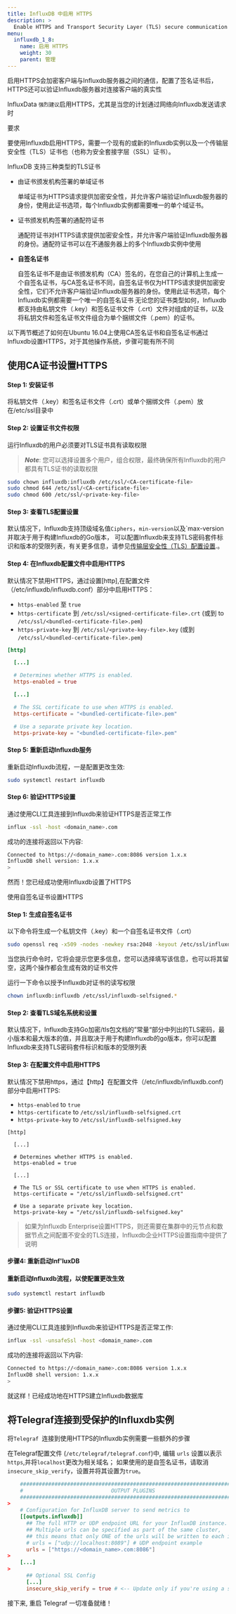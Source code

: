 ```yaml
---
title: InfluxDB 中启用 HTTPS
description: >
  Enable HTTPS and Transport Security Layer (TLS) secure communication between clients and your InfluxDB servers.
menu:
  influxdb_1_8:
    name: 启用 HTTPS
    weight: 30
    parent: 管理
---
```


启用HTTPS会加密客户端与Influxdb服务器之间的通信，配置了签名证书后，HTTPS还可以验证Influxdb服务器对连接客户端的真实性

InfluxData `强烈建议`启用HTTPS，尤其是当您的计划通过网络向Influxdb发送请求时

要求

要使用Influxdb启用HTTPS，需要一个现有的或新的Influxdb实例以及一个传输层安全性（TLS）证书也（也称为安全套接字层（SSL）证书）。

InfluxDB 支持三种类型的TLS证书

* 由证书颁发机构签署的单域证书

    单域证书为HTTPS请求提供加密安全性，并允许客户端验证Influxdb服务器的身份，使用此证书选项，每个Influxdb实例都需要唯一的单个域证书。
    
* 证书颁发机构签署的通配符证书

    通配符证书对HTTPS请求提供加密安全性，并允许客户端验证Influxdb服务器的身份。通配符证书可以在不通服务器上的多个Influxdb实例中使用
    
* **自签名证书**

    自签名证书不是由证书颁发机构（CA）签名的，在您自己的计算机上生成一个自签名证书，与CA签名证书不同，自签名证书仅为HTTPS请求提供加密安全性，它们不允许客户端验证Influxdb服务器的身份。使用此证书选项，每个Influxdb实例都需要一个唯一的自签名证书
    无论您的证书类型如何，Influxdb都支持由私钥文件（.key）和签名证书文件（.crt）文件对组成的证书，以及将私钥文件和签名证书文件组合为单个捆绑文件（.pem）的证书。

以下两节概述了如何在Ubuntu 16.04上使用CA签名证书和自签名证书通过Influxdb设置HTTPS，对于其他操作系统，步骤可能有所不同

## 使用CA证书设置HTTPS

#### Step 1: 安装证书

将私钥文件（.key）和签名证书文件（.crt）或单个捆绑文件（.pem）放在/etc/ssl目录中

#### Step 2: 设置证书文件权限

运行Influxdb的用户必须要对TLS证书具有读取权限

>***Note***: 您可以选择设置多个用户，组合权限，最终确保所有Influxdb的用户都具有TLS证书的读取权限

```bash
sudo chown influxdb:influxdb /etc/ssl/<CA-certificate-file>
sudo chmod 644 /etc/ssl/<CA-certificate-file>
sudo chmod 600 /etc/ssl/<private-key-file>
```

#### Step 3: 查看TLS配置设置

默认情况下，Influxdb支持顶级域名值`Ciphers`，`min-version`以及`max-version并取决于用于构建Influxdb的Go版本，
可以配置Influxdb来支持TLS密码套件标识和版本的受限列表，有关更多信息，请参见[传输层安全性（TLS）配置设置](/influxdb/v1.8/administration/config#transport-layer-security-tls-settings).。

#### Step 4: 在Influxdb配置文件中启用HTTPS

默认情况下禁用HTTPS，通过设置[http],在配置文件（/etc/influxdb/influxdb.conf）部分中启用HTTPS：

* `https-enabled` 至 `true`
* `https-certificate` 到 `/etc/ssl/<signed-certificate-file>.crt` (或到 to `/etc/ssl/<bundled-certificate-file>.pem`)
* `https-private-key` 到 `/etc/ssl/<private-key-file>.key` (或到 `/etc/ssl/<bundled-certificate-file>.pem`)

```toml
[http]

  [...]

  # Determines whether HTTPS is enabled.
  https-enabled = true

  [...]

  # The SSL certificate to use when HTTPS is enabled.
  https-certificate = "<bundled-certificate-file>.pem"

  # Use a separate private key location.
  https-private-key = "<bundled-certificate-file>.pem"
```

#### Step 5: 重新启动Influxdb服务

重新启动Influxdb流程，一是配置更改生效:

```bash
sudo systemctl restart influxdb
```

#### Step 6: 验证HTTPS设置

通过使用CLI工具连接到Influxdb来验证HTTPS是否正常工作

```bash
influx -ssl -host <domain_name>.com
```

成功的连接将返回以下内容:

```bash
Connected to https://<domain_name>.com:8086 version 1.x.x
InfluxDB shell version: 1.x.x
>
```

然而！您已经成功使用Influxdb设置了HTTPS

使用自签名证书设置HTTPS

#### Step 1: 生成自签名证书

以下命令将生成一个私钥文件（.key）和一个自签名证书文件（.crt）

```bash
sudo openssl req -x509 -nodes -newkey rsa:2048 -keyout /etc/ssl/influxdb-selfsigned.key -out /etc/ssl/influxdb-selfsigned.crt -days <NUMBER_OF_DAYS>
```

当您执行命令时，它将会提示您更多信息，您可以选择填写该信息，也可以将其留空，这两个操作都会生成有效的证书文件

运行一下命令以授予Influxdb对证书的读写权限

```bash
chown influxdb:influxdb /etc/ssl/influxdb-selfsigned.*
```

#### Step 2: 查看TLS域名系统和设置

默认情况下，Influxdb支持Go加密/tls包文档的”常量“部分中列出的TLS密码，最小版本和最大版本的值，并且取决于用于构建Influxdb的go版本，你可以配置Influxdb来支持TLS密码套件标识和版本的受限列表

#### Step 3: 在配置文件中启用HTTPS

默认情况下禁用https，通过【http】在配置文件（/etc/influxdb/influxdb.conf)部分中启用HTTPS:

* `https-enabled` to `true`
* `https-certificate` to `/etc/ssl/influxdb-selfsigned.crt`
* `https-private-key` to `/etc/ssl/influxdb-selfsigned.key`

```
[http]

  [...]

  # Determines whether HTTPS is enabled.
  https-enabled = true

  [...]

  # The TLS or SSL certificate to use when HTTPS is enabled.
  https-certificate = "/etc/ssl/influxdb-selfsigned.crt"

  # Use a separate private key location.
  https-private-key = "/etc/ssl/influxdb-selfsigned.key"
```

> 如果为Influxdb Enterprise设置HTTPS，则还需要在集群中的元节点和数据节点之间配置不安全的TLS连接，Influxdb企业HTTPS设置指南中提供了说明

#### 步骤4: 重新启动Inf'luxDB

#### 重新启动Influxdb流程，以使配置更改生效

```bash
sudo systemctl restart influxdb
```

#### 步骤5: 验证HTTPS设置

通过使用CLI工具连接到Influxdb来验证HTTPS是否正常工作:

```bash
influx -ssl -unsafeSsl -host <domain_name>.com
```

成功的连接将返回以下内容:

```bash
Connected to https://<domain_name>.com:8086 version 1.x.x
InfluxDB shell version: 1.x.x
>
```

就这样！已经成功地在HTTPS建立Influxdb数据库

## 将Telegraf连接到受保护的Influxdb实例

将`Telegraf `连接到使用HTTPS的Influxdb实例需要一些额外的步骤

在Telegraf配置文件 (`/etc/telegraf/telegraf.conf`)中, 编辑 `urls`
设置以表示`https`,并将`localhost`更改为相关域名；
如果使用的是自签名证书，请取消`insecure_skip_verify`，设置并将其设置为`true`。

```toml
    ###############################################################################
    #                            OUTPUT PLUGINS                                   #
    ###############################################################################
>
    # Configuration for InfluxDB server to send metrics to
    [[outputs.influxdb]]
      ## The full HTTP or UDP endpoint URL for your InfluxDB instance.
      ## Multiple urls can be specified as part of the same cluster,
      ## this means that only ONE of the urls will be written to each interval.
      # urls = ["udp://localhost:8089"] # UDP endpoint example
      urls = ["https://<domain_name>.com:8086"]
>
    [...]
>
      ## Optional SSL Config
      [...]
      insecure_skip_verify = true # <-- Update only if you're using a self-signed certificate
```

接下来, 重启 Telegraf 一切准备就绪！
